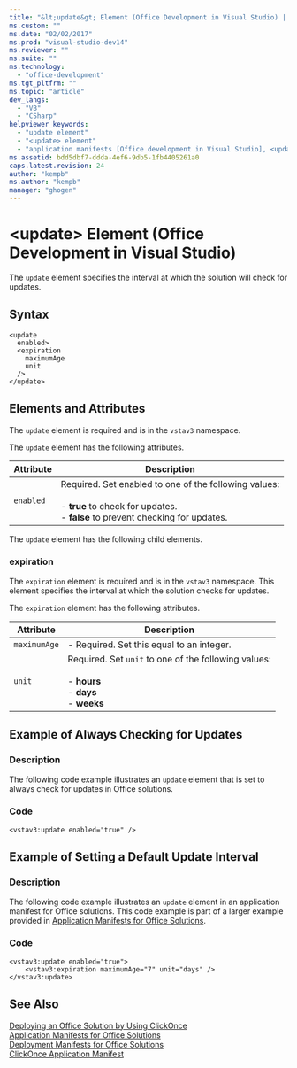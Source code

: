 ```yaml
---
title: "&lt;update&gt; Element (Office Development in Visual Studio) | Microsoft Docs"
ms.custom: ""
ms.date: "02/02/2017"
ms.prod: "visual-studio-dev14"
ms.reviewer: ""
ms.suite: ""
ms.technology: 
  - "office-development"
ms.tgt_pltfrm: ""
ms.topic: "article"
dev_langs: 
  - "VB"
  - "CSharp"
helpviewer_keywords: 
  - "update element"
  - "<update> element"
  - "application manifests [Office development in Visual Studio], <update> element"
ms.assetid: bdd5dbf7-ddda-4ef6-9db5-1fb4405261a0
caps.latest.revision: 24
author: "kempb"
ms.author: "kempb"
manager: "ghogen"
---
```

# &lt;update&gt; Element (Office Development in Visual Studio)
  The `update` element specifies the interval at which the solution will check for updates.  
  
## Syntax  
  
```  
<update  
  enabled>  
  <expiration  
    maximumAge  
    unit  
  />  
</update>  
```  
  
## Elements and Attributes  
 The `update` element is required and is in the `vstav3` namespace.  
  
 The `update` element has the following attributes.  
  
|Attribute|Description|  
|---------------|-----------------|  
|`enabled`|Required. Set enabled to one of the following values:<br /><br /> -   **true** to check for updates.<br />-   **false** to prevent checking for updates.|  
  
 The `update` element has the following child elements.  
  
### expiration  
 The `expiration` element is required and is in the `vstav3` namespace. This element specifies the interval at which the solution checks for updates.  
  
 The `expiration` element has the following attributes.  
  
|Attribute|Description|  
|---------------|-----------------|  
|`maximumAge`|-   Required. Set this equal to an integer.|  
|`unit`|Required. Set `unit` to one of the following values:<br /><br /> -   **hours**<br />-   **days**<br />-   **weeks**|  
  
## Example of Always Checking for Updates  
  
### Description  
 The following code example illustrates an `update` element that is set to always check for updates in Office solutions.  
  
### Code  
  
```  
<vstav3:update enabled="true" />  
```  
  
## Example of Setting a Default Update Interval  
  
### Description  
 The following code example illustrates an `update` element in an application manifest for Office solutions. This code example is part of a larger example provided in [Application Manifests for Office Solutions](../vsto/application-manifests-for-office-solutions.md).  
  
### Code  
  
```  
<vstav3:update enabled="true">  
    <vstav3:expiration maximumAge="7" unit="days" />  
</vstav3:update>  
```  
  
## See Also  
 [Deploying an Office Solution by Using ClickOnce](../vsto/deploying-an-office-solution-by-using-clickonce.md)   
 [Application Manifests for Office Solutions](../vsto/application-manifests-for-office-solutions.md)   
 [Deployment Manifests for Office Solutions](../vsto/deployment-manifests-for-office-solutions.md)   
 [ClickOnce Application Manifest](/visual-studio/deployment/clickonce-application-manifest)  
  
  